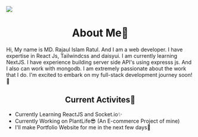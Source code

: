 <img src="https://github.com/user-attachments/assets/b2a8709b-376e-436e-a8b4-e3b552af8036"/>
<div align="center">
  <h1>About Me👀</h1>
  <p align="left">Hi, My name is MD. Rajaul Islam Ratul. And I am a web developer. I have expertise in React Js, Tailwindcss and daisyui. I am currently learning NextJS. I have experience building server side API's using expresss js. And I also can work with mongodb. I am extremely passionate about the work that I do. I'm excited to embark on my full-stack development journey soon!🎉</p>
</div>

<div >
  <h2 align="center">Current Activites🚀</h2>
  <ul align"left">
    <li>Currently Learning ReactJS and Socket.io✨</li>
    <li>Currently Working on PlantLife😎 (An E-commerce Project of mine)</li>
    <li>I'll make Portfolio Website for me in the next few days🎉</li>
  </ul>
</div>
